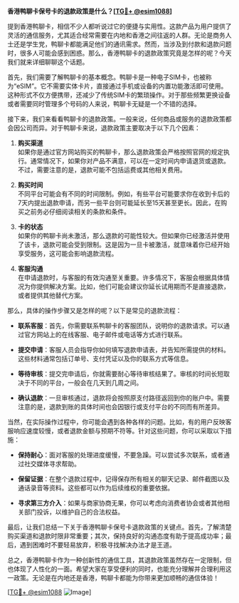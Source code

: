 **香港鸭聊卡保号卡的退款政策是什么？[[TG💪+ @esim1088](https://t.me/s/esim1088)]**

提到香港鸭聊卡，相信不少人都听说过它的便捷与实用性。这款产品为用户提供了灵活的通信服务，尤其适合经常需要在内地和香港之间往返的人群。无论是商务人士还是学生党，鸭聊卡都能满足他们的通讯需求。然而，当涉及到付款和退款问题时，很多人可能会感到困惑。那么，香港鸭聊卡的退款政策究竟是怎样的呢？今天我们就来详细聊聊这个话题。

首先，我们需要了解鸭聊卡的基本概念。鸭聊卡是一种电子SIM卡，也被称为“eSIM”。它不需要实体卡片，直接通过手机或设备的内置功能激活即可使用。这种形式不仅方便携带，还减少了传统SIM卡的繁琐操作。对于那些频繁更换设备或者需要同时管理多个号码的人来说，鸭聊卡无疑是一个不错的选择。

接下来，我们来看看鸭聊卡的退款政策。一般来说，任何商品或服务的退款政策都会因公司而异。对于鸭聊卡来说，退款政策主要取决于以下几个因素：

1. **购买渠道**  
   如果你是通过官方网站购买的鸭聊卡，那么退款政策会严格按照官网的规定执行。通常情况下，如果你对产品不满意，可以在一定时间内申请退货或退款。不过，需要注意的是，退款可能不包括运费或其他相关费用。

2. **购买时间**  
   不同平台可能会有不同的时间限制。例如，有些平台可能要求你在收到卡后的7天内提出退款申请，而另一些平台则可能延长至15天甚至更长。因此，在购买之前务必仔细阅读相关的条款和条件。

3. **卡的状态**  
   如果你的鸭聊卡尚未激活，那么退款的可能性较大。但如果你已经激活并使用了该卡，退款可能会受到限制。这是因为一旦卡被激活，就意味着你已经开始享受服务，这可能会影响退款流程。

4. **客服沟通**  
   在申请退款时，与客服的有效沟通至关重要。许多情况下，客服会根据具体情况为你提供解决方案。比如，他们可能会建议你延长试用期而不是直接退款，或者提供其他替代方案。

那么，具体的操作步骤又是怎样的呢？以下是常见的退款流程：

- **联系客服**：首先，你需要联系鸭聊卡的客服团队，说明你的退款请求。可以通过官方网站上的在线客服、电子邮件或电话等方式进行联系。
  
- **提交申请**：客服人员会指导你如何填写退款申请表，并告知所需提供的材料。这些材料通常包括订单号、支付凭证以及你的联系方式等信息。

- **等待审核**：提交完申请后，你就需要耐心等待审核结果了。审核的时间长短取决于不同的平台，一般会在几天到几周之间。

- **确认退款**：一旦审核通过，退款将会按照原支付路径返回到你的账户中。需要注意的是，退款到账的具体时间也会因银行或支付平台的不同而有所差异。

当然，在实际操作过程中，你可能会遇到各种各样的问题。比如，有的用户反映客服响应速度较慢，或者退款金额与预期不符等。针对这些问题，你可以采取以下措施：

- **保持耐心**：面对客服的处理进度缓慢，不要急躁。可以尝试多次联系，或者通过社交媒体寻求帮助。
  
- **保留证据**：在整个退款过程中，记得保存所有相关的聊天记录、邮件截图以及通话录音等资料。这些都可以作为后续维权的重要依据。

- **寻求第三方介入**：如果与商家协商无果，你可以考虑向消费者协会或者其他相关部门投诉，以维护自己的合法权益。

最后，让我们总结一下关于香港鸭聊卡保号卡退款政策的关键点。首先，了解清楚购买渠道和退款时限非常重要；其次，保持良好的沟通态度有助于提高成功率；最后，遇到困难时不要轻易放弃，积极寻找解决办法才是王道。

总之，香港鸭聊卡作为一种创新性的通信工具，其退款政策虽然存在一定限制，但也体现了人性化的一面。希望大家在享受便利的同时，也能充分理解并合理利用这一政策。无论是在内地还是香港，鸭聊卡都能为你带来更加顺畅的通信体验！

[[TG💪+ @esim1088](https://t.me/s/esim1088) ![Image](https://i.postimg.cc/4NQfJmqS/Snipaste-2025-05-13-00-14-12.png)]